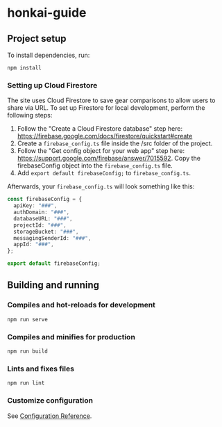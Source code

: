 # honkai-guide

## Project setup

To install dependencies, run:

```
npm install
```

### Setting up Cloud Firestore

The site uses Cloud Firestore to save gear comparisons to allow users to share via URL. To set up Firestore for local development, perform the following steps:

1. Follow the "Create a Cloud Firestore database" step here: https://firebase.google.com/docs/firestore/quickstart#create
2. Create a `firebase_config.ts` file inside the /src folder of the project.
3. Follow the "Get config object for your web app" step here: https://support.google.com/firebase/answer/7015592. Copy the firebaseConfig object into the `firebase_config.ts` file.
4. Add `export default firebaseConfig;` to `firebase_config.ts`.

Afterwards, your `firebase_config.ts` will look something like this:

```ts
const firebaseConfig = {
  apiKey: "###",
  authDomain: "###",
  databaseURL: "###",
  projectId: "###",
  storageBucket: "###",
  messagingSenderId: "###",
  appId: "###",
};

export default firebaseConfig;
```

## Building and running

### Compiles and hot-reloads for development

```
npm run serve
```

### Compiles and minifies for production

```
npm run build
```

### Lints and fixes files

```
npm run lint
```

### Customize configuration

See [Configuration Reference](https://cli.vuejs.org/config/).

